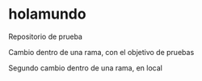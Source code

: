 # holamundo
Repositorio de prueba

Cambio dentro de una rama, con el objetivo de pruebas

Segundo cambio dentro de una rama, en local